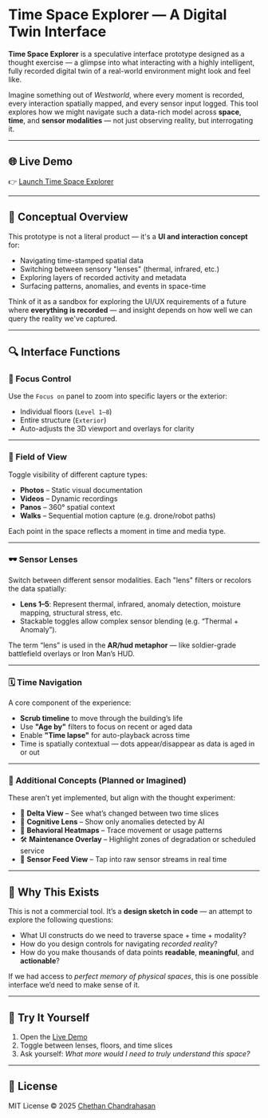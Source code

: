 # Time Space Explorer — A Digital Twin Interface

**Time Space Explorer** is a speculative interface prototype designed as a thought exercise — a glimpse into what interacting with a highly intelligent, fully recorded digital twin of a real-world environment might look and feel like.

Imagine something out of *Westworld*, where every moment is recorded, every interaction spatially mapped, and every sensor input logged. This tool explores how we might navigate such a data-rich model across **space**, **time**, and **sensor modalities** — not just observing reality, but interrogating it.

---

## 🌐 Live Demo

👉 [Launch Time Space Explorer](https://chethn.github.io/timespaceexplorer/index.html)

---

## 🧠 Conceptual Overview

This prototype is not a literal product — it's a **UI and interaction concept** for:
- Navigating time-stamped spatial data
- Switching between sensory "lenses" (thermal, infrared, etc.)
- Exploring layers of recorded activity and metadata
- Surfacing patterns, anomalies, and events in space-time

Think of it as a sandbox for exploring the UI/UX requirements of a future where **everything is recorded** — and insight depends on how well we can query the reality we've captured.

---

## 🔍 Interface Functions

### 🧭 Focus Control
Use the `Focus on` panel to zoom into specific layers or the exterior:
- Individual floors (`Level 1–8`)
- Entire structure (`Exterior`)
- Auto-adjusts the 3D viewport and overlays for clarity

---

### 🎥 Field of View
Toggle visibility of different capture types:
- **Photos** – Static visual documentation
- **Videos** – Dynamic recordings
- **Panos** – 360° spatial context
- **Walks** – Sequential motion capture (e.g. drone/robot paths)

Each point in the space reflects a moment in time and media type.

---

### 🕶️ Sensor Lenses
Switch between different sensor modalities. Each "lens" filters or recolors the data spatially:
- **Lens 1–5**: Represent thermal, infrared, anomaly detection, moisture mapping, structural stress, etc.
- Stackable toggles allow complex sensor blending (e.g. “Thermal + Anomaly”).

The term “lens” is used in the **AR/hud metaphor** — like soldier-grade battlefield overlays or Iron Man’s HUD.

---

### 🗓️ Time Navigation
A core component of the experience:
- **Scrub timeline** to move through the building’s life
- Use **"Age by"** filters to focus on recent or aged data
- Enable **"Time lapse"** for auto-playback across time
- Time is spatially contextual — dots appear/disappear as data is aged in or out

---

### 🧰 Additional Concepts (Planned or Imagined)
These aren’t yet implemented, but align with the thought experiment:
- 🔁 **Delta View** – See what’s changed between two time slices
- 🧠 **Cognitive Lens** – Show only anomalies detected by AI
- 🧍 **Behavioral Heatmaps** – Trace movement or usage patterns
- 🛠️ **Maintenance Overlay** – Highlight zones of degradation or scheduled service
- 📡 **Sensor Feed View** – Tap into raw sensor streams in real time

---

## 🎯 Why This Exists

This is not a commercial tool. It’s a **design sketch in code** — an attempt to explore the following questions:
- What UI constructs do we need to traverse space + time + modality?
- How do you design controls for navigating *recorded reality*?
- How do you make thousands of data points **readable**, **meaningful**, and **actionable**?

If we had access to *perfect memory of physical spaces*, this is one possible interface we’d need to make sense of it.

---

## 🧪 Try It Yourself

1. Open the [Live Demo](https://chethn.github.io/timespaceexplorer/index.html)
2. Toggle between lenses, floors, and time slices
3. Ask yourself: *What more would I need to truly understand this space?*

---

## 📄 License

MIT License © 2025 [Chethan Chandrahasan](https://github.com/chethn)
